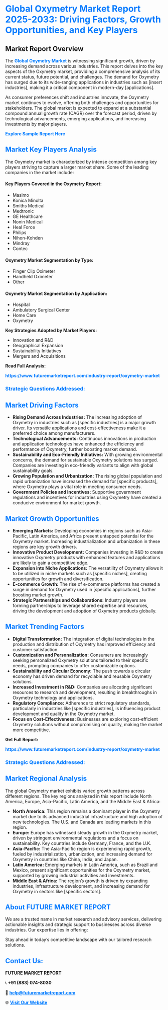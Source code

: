 <h1 style="color: #007BFF;">Global Oxymetry Market Report 2025-2033: Driving Factors, Growth Opportunities, and Key Players</h1>

<section id="overview">
<h2>Market Report Overview</h2>
<p>The <a href="https://www.futuremarketreport.com/industry-report/oxymetry-market" style="color: #007BFF; text-decoration: none;"><strong>Global Oxymetry Market</strong></a> is witnessing significant growth, driven by increasing demand across various industries. This report delves into the key aspects of the Oxymetry market, providing a comprehensive analysis of its current status, future potential, and challenges. The demand for Oxymetry has surged due to its wide-ranging applications in industries such as [insert industries], making it a critical component in modern-day [applications].</p>
<p>As consumer preferences shift and industries innovate, the Oxymetry market continues to evolve, offering both challenges and opportunities for stakeholders. The global market is expected to expand at a substantial compound annual growth rate (CAGR) over the forecast period, driven by technological advancements, emerging applications, and increasing investments by major players.</p>
</section>

<section id="overview">
<p><a href="https://www.futuremarketreport.com/request-sample/reportId=122579" style="color: #007BFF; text-decoration: none;"><strong>Explore Sample Report Here</strong></a></p>
</section>

<section id="key-players">
<h2 style="color: #007BFF;">Market Key Players Analysis</h2>
<p>The Oxymetry market is characterized by intense competition among key players striving to capture a larger market share. Some of the leading companies in the market include:</p>
<h4>Key Players Covered in the Oxymetry Report:</h4>
<ul><li>Masimo</li><li>Konica Minolta</li><li>Smiths Medical</li><li>Medtronic</li><li>GE Healthcare</li><li>Nonin Medical</li><li>Heal Force</li><li>Philips</li><li>Nihon-Kohden</li><li>Mindray</li><li>Contec</li></ul>
<h4>Oxymetry Market Segmentation by Type:</h4>
<ul><li>Finger Clip Oximeter</li><li>Handheld Oximeter</li><li>Other</li></ul>

<h4>Oxymetry Market Segmentation by Application:</h4>
<ul><li>Hospital</li><li>Ambulatory Surgical Center</li><li>Home Care</li><li>Oxymetry</li></ul>
<p><strong>Key Strategies Adopted by Market Players:</strong></p>
<ul>
<li>Innovation and R&D</li>
<li>Geographical Expansion</li>
<li>Sustainability Initiatives</li>
<li>Mergers and Acquisitions</li>
</ul>
</section>

<section>
<p><strong>Read Full Analysis: </strong></p><a href="https://www.futuremarketreport.com/industry-report/oxymetry-market" style="color: #007BFF; text-decoration: none;"><strong>https://www.futuremarketreport.com/industry-report/oxymetry-market</strong></a>
<h3 style="color: #007BFF;">Strategic Questions Addressed:</h3>
</section>

<section id="driving-factors">
<h2 style="color: #007BFF;">Market Driving Factors</h2>
<ul>
<li><strong>Rising Demand Across Industries:</strong> The increasing adoption of Oxymetry in industries such as [specific industries] is a major growth driver. Its versatile applications and cost-effectiveness make it a preferred choice among manufacturers.</li>
<li><strong>Technological Advancements:</strong> Continuous innovations in production and application technologies have enhanced the efficiency and performance of Oxymetry, further boosting market demand.</li>
<li><strong>Sustainability and Eco-Friendly Initiatives:</strong> With growing environmental concerns, the demand for sustainable Oxymetry solutions has surged. Companies are investing in eco-friendly variants to align with global sustainability goals.</li>
<li><strong>Growing Population and Urbanization:</strong> The rising global population and rapid urbanization have increased the demand for [specific products], where Oxymetry plays a vital role in meeting consumer needs.</li>
<li><strong>Government Policies and Incentives:</strong> Supportive government regulations and incentives for industries using Oxymetry have created a conducive environment for market growth.</li>
</ul>
</section>

<section id="growth-opportunities">
<h2 style="color: #007BFF;">Market Growth Opportunities</h2>
<ul>
<li><strong>Emerging Markets:</strong> Developing economies in regions such as Asia-Pacific, Latin America, and Africa present untapped potential for the Oxymetry market. Increasing industrialization and urbanization in these regions are key growth drivers.</li>
<li><strong>Innovative Product Development:</strong> Companies investing in R&D to create innovative Oxymetry products with enhanced features and applications are likely to gain a competitive edge.</li>
<li><strong>Expansion into Niche Applications:</strong> The versatility of Oxymetry allows it to be utilized in niche markets such as [specific niches], creating opportunities for growth and diversification.</li>
<li><strong>E-commerce Growth:</strong> The rise of e-commerce platforms has created a surge in demand for Oxymetry used in [specific applications], further boosting market growth.</li>
<li><strong>Strategic Partnerships and Collaborations:</strong> Industry players are forming partnerships to leverage shared expertise and resources, driving the development and adoption of Oxymetry products globally.</li>
</ul>
</section>

<section id="trending-factors">
<h2 style="color: #007BFF;">Market Trending Factors</h2>
<ul>
<li><strong>Digital Transformation:</strong> The integration of digital technologies in the production and distribution of Oxymetry has improved efficiency and customer satisfaction.</li>
<li><strong>Customization and Personalization:</strong> Consumers are increasingly seeking personalized Oxymetry solutions tailored to their specific needs, prompting companies to offer customizable options.</li>
<li><strong>Sustainability and Circular Economy:</strong> The push towards a circular economy has driven demand for recyclable and reusable Oxymetry solutions.</li>
<li><strong>Increased Investment in R&D:</strong> Companies are allocating significant resources to research and development, resulting in breakthroughs in Oxymetry technology and applications.</li>
<li><strong>Regulatory Compliance:</strong> Adherence to strict regulatory standards, particularly in industries like [specific industries], is influencing product development and quality in the Oxymetry market.</li>
<li><strong>Focus on Cost-Effectiveness:</strong> Businesses are exploring cost-efficient Oxymetry solutions without compromising on quality, making the market more competitive.</li>
</ul>
</section>

<section>
<p><strong>Get Full Report: </strong></p><a href="https://www.futuremarketreport.com/industry-report/oxymetry-market" style="color: #007BFF; text-decoration: none;"><strong>https://www.futuremarketreport.com/industry-report/oxymetry-market</strong></a>
<h3 style="color: #007BFF;">Strategic Questions Addressed:</h3>
</section>


<section id="regional-analysis">
<h2 style="color: #007BFF;">Market Regional Analysis</h2>
<p>The global Oxymetry market exhibits varied growth patterns across different regions. The key regions analyzed in this report include North America, Europe, Asia-Pacific, Latin America, and the Middle East & Africa:</p>
<ul>
<li><strong>North America:</strong> This region remains a dominant player in the Oxymetry market due to its advanced industrial infrastructure and high adoption of new technologies. The U.S. and Canada are leading markets in this region.</li>
<li><strong>Europe:</strong> Europe has witnessed steady growth in the Oxymetry market, driven by stringent environmental regulations and a focus on sustainability. Key countries include Germany, France, and the U.K.</li>
<li><strong>Asia-Pacific:</strong> The Asia-Pacific region is experiencing rapid growth, fueled by industrialization, urbanization, and increasing demand for Oxymetry in countries like China, India, and Japan.</li>
<li><strong>Latin America:</strong> Emerging markets in Latin America, such as Brazil and Mexico, present significant opportunities for the Oxymetry market, supported by growing industrial activities and investments.</li>
<li><strong>Middle East & Africa:</strong> The region’s growth is driven by expanding industries, infrastructure development, and increasing demand for Oxymetry in sectors like [specific sectors].</li>
</ul>
</section>

<footer>
<h2 style="color: #007BFF;">About FUTURE MARKET REPORT</h2>
<p>We are a trusted name in market research and advisory services, delivering actionable insights and strategic support to businesses across diverse industries. Our expertise lies in offering:</p>

<p>Stay ahead in today’s competitive landscape with our tailored research solutions.</p>

<h2 style="color: #007BFF;">Contact Us:</h2>
<p><strong>FUTURE MARKET REPORT</strong></p>
<p>📞 <strong>+91 (883) 074-8030</strong></p>
<p>📧 <strong><a href="mailto:help@futuremarketreport.com" style="color: #007BFF;">help@futuremarketreport.com</a></strong></p>
<p>🌐 <strong><a href="https://www.futuremarketreport.com/" style="color: #007BFF;">Visit Our Website</a></strong></p>
</footer>